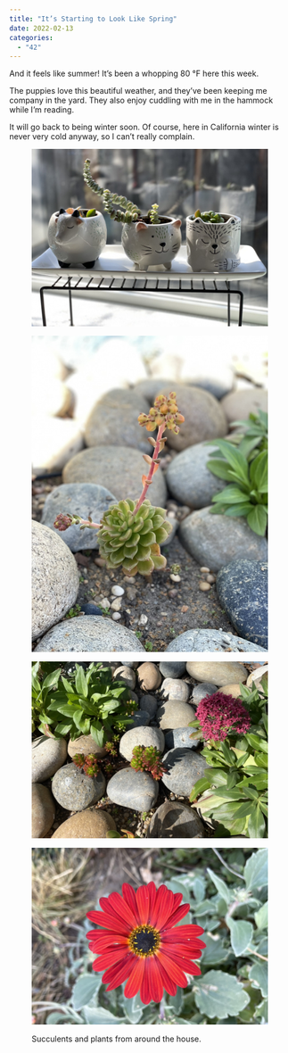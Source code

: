 ```yaml
---
title: "It’s Starting to Look Like Spring"
date: 2022-02-13
categories: 
  - "42"
---
```


And it feels like summer! It’s been a whopping 80 °F here this week.

The puppies love this beautiful weather, and they’ve been keeping me company in the yard. They also enjoy cuddling with me in the hammock while I’m reading.

It will go back to being winter soon. Of course, here in California winter is never very cold anyway, so I can’t really complain.

<figure>

![](images/F0A26EBD-A85E-4D0E-8CC1-768CCAC6E18C-scaled.jpeg)

![](images/FBFDA458-2B24-4E5D-8EFA-65EDF31BBB03.jpeg)

![](images/EBED0D97-A3E9-4FA1-9F9B-C25CD13085F2.jpeg)

![](images/4909A1AA-B395-42AB-B513-7D1FEFD49C5E.jpeg)

<figcaption>

Succulents and plants from around the house.

</figcaption>

</figure>
